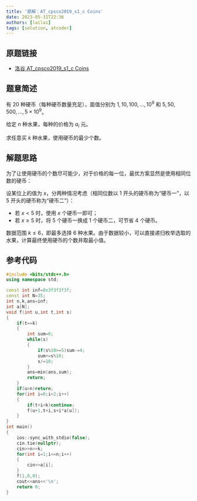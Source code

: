 ```yaml
---
title: '题解：AT_cpsco2019_s1_c Coins'
date: 2023-05-31T22:36
authors: [lailai]
tags: [solution, atcoder]
---
```


## 原题链接

- [洛谷 AT_cpsco2019_s1_c Coins](https://www.luogu.com.cn/problem/AT_cpsco2019_s1_c)

<!-- truncate -->

## 题意简述

有 $20$ 种硬币（每种硬币数量充足），面值分别为 $1,10,100,\dots,10^{9}$ 和 $5,50,500,\dots,5\times10^{9}$。

给定 $n$ 种水果，每种的价格为 $a_i$ 元。

求任意买 $k$ 种水果，使用硬币的最少个数。

## 解题思路

为了让使用硬币的个数尽可能少，对于价格的每一位，最优方案显然是使用相同位数的硬币：

设某位上的值为 $x$，分两种情况考虑（相同位数以 $1$ 开头的硬币称为“硬币一”，以 $5$ 开头的硬币称为“硬币二”）：

- 若 $x<5$ 时，使用 $x$ 个硬币一即可；
- 若 $x\ge5$ 时，将 $5$ 个硬币一换成 $1$ 个硬币二，可节省 $4$ 个硬币。

数据范围 $k\le6$，即最多选择 $6$ 种水果。由于数据较小，可以直接递归枚举选取的水果，计算最终使用硬币的个数并取最小值。

## 参考代码

```cpp
#include <bits/stdc++.h>
using namespace std;

const int inf=0x3f3f3f3f;
const int N=35;
int n,k,ans=inf;
int a[N];
void f(int u,int t,int s)
{
	if(t==k)
	{
		int sum=0;
		while(s)
		{
			if(s%10>=5)sum-=4;
			sum+=s%10;
			s/=10;
		}
		ans=min(ans,sum);
		return;
	}
	if(u>n)return;
	for(int i=0;i<2;i++)
	{
		if(t+i>k)continue;
		f(u+1,t+i,s+i*a[u]);
	}
}
int main()
{
	ios::sync_with_stdio(false);
	cin.tie(nullptr);
	cin>>n>>k;
	for(int i=1;i<=n;i++)
	{
		cin>>a[i];
	}
	f(1,0,0);
	cout<<ans<<'\n';
	return 0;
}
```

